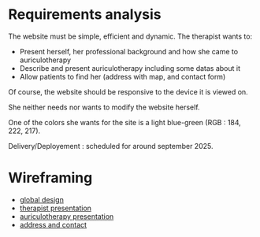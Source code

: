# Requirements analysis

The website must be simple, efficient and dynamic. 
The therapist wants to:
- Present herself, her professional background and how she came to auriculotherapy
- Describe and present auriculotherapy including some datas about it
- Allow patients to find her (address with map, and contact form)

Of course, the website should be responsive to the device it is viewed on.

She neither needs nor wants to modify the website herself.

One of the colors she wants for the site is a light blue-green (RGB : 184, 222, 217).

Delivery/Deployement : scheduled for around september 2025.

# Wireframing
- [global design](global.pdf)
- [therapist presentation](claire.pdf)
- [auriculotherapy presentation](auriculotherapy.pdf)
- [address and contact](contact.pdf)
